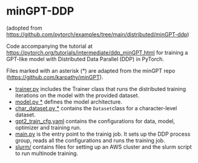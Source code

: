 # minGPT-DDP

(adopted from https://github.com/pytorch/examples/tree/main/distributed/minGPT-ddp)

Code accompanying the tutorial at https://pytorch.org/tutorials/intermediate/ddp_minGPT.html for training a GPT-like model with Distributed Data Parallel (DDP) in PyTorch. 

Files marked with an asterisk (*) are adapted from the minGPT repo (https://github.com/karpathy/minGPT). 

- [trainer.py](mingpt/trainer.py) includes the Trainer class that runs the distributed training iterations on the model with the provided dataset.
- [model.py *](mingpt/model.py) defines the model architecture.
- [char_dataset.py *](mingpt/char_dataset.py) contains the `Dataset`class for a character-level dataset.
- [gpt2_train_cfg.yaml](mingpt/gpt2_train_cfg.yaml) contains the configurations for data, model, optimizer and training run.
- [main.py](mingpt/main.py) is the entry point to the trainig job. It sets up the DDP process group, reads all the configurations and runs the training job.
- [slurm/](mingpt/slurm) contains files for setting up an AWS cluster and the slurm script to run multinode training.
